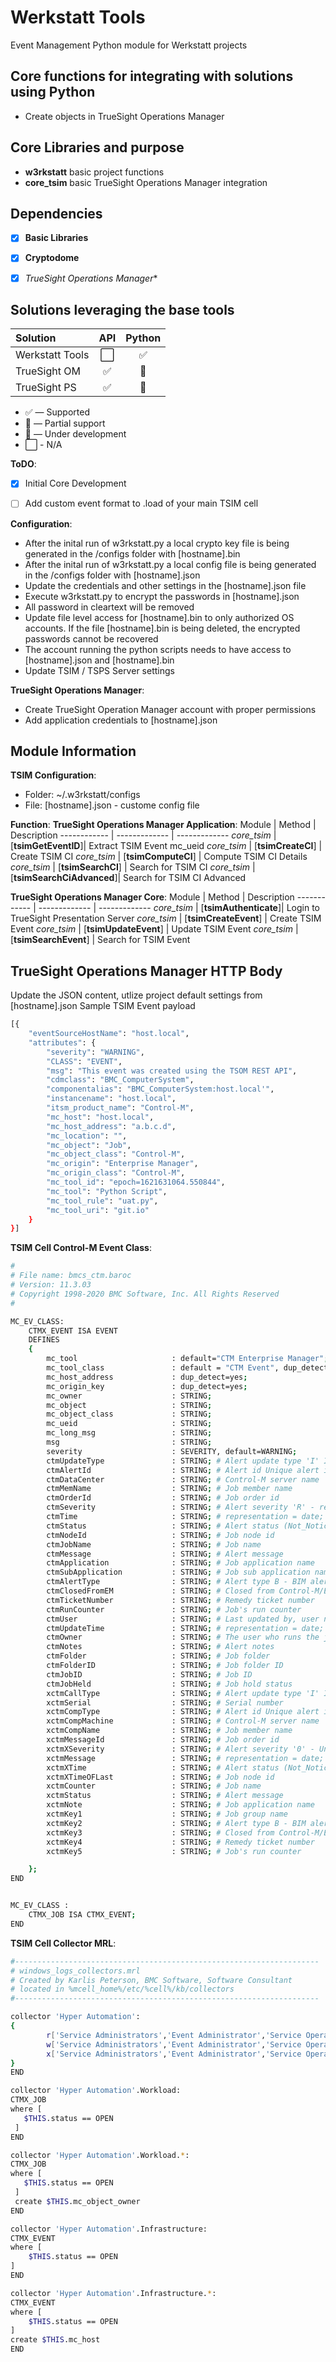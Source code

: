 # Werkstatt Tools
Event Management Python module for Werkstatt projects

## Core functions for integrating with solutions using Python
- Create objects in TrueSight Operations Manager

## Core Libraries and purpose
- **w3rkstatt** basic project functions
- **core_tsim** basic TrueSight Operations Manager integration

## Dependencies
- [X] **Basic Libraries**
- [X] **Cryptodome**
- [X] *TrueSight Operations Manager**


## Solutions leveraging the base tools
| Solution                  | API           | Python        |
| :-------------            | :---:         | :---:         | 
| Werkstatt Tools           | ⬜            | ✅    | 
| TrueSight OM              | ✅            | 🔶    | 
| TrueSight PS              | ✅            | 🔶    | 



* ✅ — Supported
* 🔶 — Partial support
* 🚧 — Under development
* ⬜ - N/A ️


**ToDO**: 
- [x] Initial Core Development
- [ ] Add custom event format to .load of your main TSIM cell


**Configuration**: 
- After the inital run of w3rkstatt.py a local crypto key file is being generated in the /configs folder with [hostname].bin
- After the inital run of w3rkstatt.py a local config file is being generated in the /configs folder with [hostname].json
- Update the credentials and other settings in the [hostname].json file
- Execute w3rkstatt.py to encrypt the passwords in [hostname].json
- All password in cleartext will be removed
- Update file level access for [hostname].bin to only authorized OS accounts. If the file [hostname].bin is being deleted, the encrypted passwords cannot be recovered 
- The account running the python scripts needs to have access to [hostname].json and [hostname].bin
- Update TSIM / TSPS Server settings

**TrueSight Operations Manager**:
- Create TrueSight Operation Manager account with proper permissions
- Add application credentials to [hostname].json

## Module Information
**TSIM Configuration**: 
- Folder: ~/.w3rkstatt/configs
- File: [hostname].json - custome config file


**Function**:
**TrueSight Operations Manager Application**:
Module | Method | Description
------------ | ------------- | -------------
*core_tsim* | [**tsimGetEventID**]| Extract TSIM Event mc_ueid
*core_tsim* | [**tsimCreateCI**] | Create TSIM CI
*core_tsim* | [**tsimComputeCI**] | Compute TSIM CI Details
*core_tsim* | [**tsimSearchCI**] | Search for TSIM CI
*core_tsim* | [**tsimSearchCiAdvanced**]| Search for TSIM CI Advanced

**TrueSight Operations Manager Core**:
Module | Method | Description
------------ | ------------- | -------------
*core_tsim* | [**tsimAuthenticate**]| Login to TrueSight Presentation Server
*core_tsim* | [**tsimCreateEvent**] | Create TSIM Event
*core_tsim* | [**tsimUpdateEvent**] | Update TSIM Event
*core_tsim* | [**tsimSearchEvent**] | Search for TSIM Event


## TrueSight Operations Manager HTTP Body
Update the JSON content, utlize project default settings from [hostname].json
Sample TSIM Event payload

```bash
[{
	"eventSourceHostName": "host.local",
	"attributes": {
		"severity": "WARNING",
		"CLASS": "EVENT",
		"msg": "This event was created using the TSOM REST API",
		"cdmclass": "BMC_ComputerSystem",
		"componentalias": "BMC_ComputerSystem:host.local'",
		"instancename": "host.local",
		"itsm_product_name": "Control-M",
		"mc_host": "host.local",
		"mc_host_address": "a.b.c.d",
		"mc_location": "",
		"mc_object": "Job",
		"mc_object_class": "Control-M",
		"mc_origin": "Enterprise Manager",
		"mc_origin_class": "Control-M",
		"mc_tool_id": "epoch=1621631064.550844",
		"mc_tool": "Python Script",
		"mc_tool_rule": "uat.py",
		"mc_tool_uri": "git.io"
	}
}]
```

**TSIM Cell Control-M Event Class**:
```bash
#
# File name: bmcs_ctm.baroc
# Version: 11.3.03
# Copyright 1998-2020 BMC Software, Inc. All Rights Reserved
#

MC_EV_CLASS:
    CTMX_EVENT ISA EVENT
    DEFINES
    {
        mc_tool                     : default="CTM Enterprise Manager";
        mc_tool_class               : default = "CTM Event", dup_detect = yes;
		mc_host_address             : dup_detect=yes;
		mc_origin_key               : dup_detect=yes;
        mc_owner			        : STRING;
	    mc_object			        : STRING;
	    mc_object_class			    : STRING;
        mc_ueid				        : STRING;
	    mc_long_msg			        : STRING;
        msg				            : STRING;
        severity			        : SEVERITY, default=WARNING;        
        ctmUpdateType               : STRING; # Alert update type 'I' Insert - new alert 'U' Update existing alert
        ctmAlertId                  : STRING; # Alert id Unique alert identifier
        ctmDataCenter               : STRING; # Control-M server name
        ctmMemName                  : STRING; # Job member name
        ctmOrderId                  : STRING; # Job order id
        ctmSeverity                 : STRING; # Alert severity 'R' - regular 'U' - urgent 'V' - very urgent
        ctmTime                     : STRING; # representation = date; # Alert creation time (YYYYMMDDhhmmss)
        ctmStatus                   : STRING; # Alert status (Not_Noticed, Noticed or Handled)
        ctmNodeId                   : STRING; # Job node id
        ctmJobName                  : STRING; # Job name
        ctmMessage                  : STRING; # Alert message
        ctmApplication              : STRING; # Job application name
        ctmSubApplication           : STRING; # Job sub application name
        ctmAlertType                : STRING; # Alert type B - BIM alert type R or empty - regular alert type
        ctmClosedFromEM             : STRING; # Closed from Control-M/Enterprise Manager Y - yes N or empty - no
        ctmTicketNumber             : STRING; # Remedy ticket number
        ctmRunCounter               : STRING; # Job's run counter
        ctmUser                     : STRING; # Last updated by, user name
        ctmUpdateTime               : STRING; # representation = date; # Last time the alert was updated (YYYYMMDDhhmmss)
        ctmOwner                    : STRING; # The user who runs the job
        ctmNotes                    : STRING; # Alert notes
        ctmFolder                   : STRING; # Job folder
        ctmFolderID                 : STRING; # Job folder ID
        ctmJobID                    : STRING; # Job ID
        ctmJobHeld                  : STRING; # Job hold status
        xctmCallType                : STRING; # Alert update type 'I' Insert - new alert 'U' Update existing alert
        xctmSerial                  : STRING; # Serial number
        xctmCompType                : STRING; # Alert id Unique alert identifier
        xctmCompMachine             : STRING; # Control-M server name
        xctmCompName                : STRING; # Job member name
        xctmMessageId               : STRING; # Job order id
        xctmXSeverity               : STRING; # Alert severity '0' - Undefined '1' - Severe '2' - Error '3' - Warning
        xctmMessage                 : STRING; # representation = date; # Alert creation time (YYYYMMDDhhmmss)
        xctmXTime                   : STRING; # Alert status (Not_Noticed, Noticed or Handled)
        xctmXTimeOFLast             : STRING; # Job node id
        xctmCounter                 : STRING; # Job name
        xctmStatus                  : STRING; # Alert message
        xctmNote                    : STRING; # Job application name
        xctmKey1                    : STRING; # Job group name
        xctmKey2                    : STRING; # Alert type B - BIM alert type R or empty - regular alert type
        xctmKey3                    : STRING; # Closed from Control-M/Enterprise Manager Y - yes N or empty - no
        xctmKey4                    : STRING; # Remedy ticket number
        xctmKey5                    : STRING; # Job's run counter

    };
END


MC_EV_CLASS :
	CTMX_JOB ISA CTMX_EVENT;
END
```


**TSIM Cell Collector MRL**:
```bash
#--------------------------------------------------------------------
# windows_logs_collectors.mrl
# Created by Karlis Peterson, BMC Software, Software Consultant
# located in %mcell_home%/etc/%cell%/kb/collectors
#--------------------------------------------------------------------

collector 'Hyper Automation':
{
        r['Service Administrators','Event Administrator','Service Operators - Senior','Event Supervisor','Service Operators','Event Operator','Service Managers - Senior','Service Managers']
        w['Service Administrators','Event Administrator','Service Operators - Senior','Event Supervisor','Service Operators','Event Operator','Service Managers - Senior','Service Managers']
        x['Service Administrators','Event Administrator','Service Operators - Senior','Event Supervisor','Service Operators','Event Operator','Service Managers - Senior','Service Managers']
}
END

collector 'Hyper Automation'.Workload:
CTMX_JOB 
where [
   $THIS.status == OPEN 
 ]
END

collector 'Hyper Automation'.Workload.*:
CTMX_JOB 
where [
   $THIS.status == OPEN 
 ]
 create $THIS.mc_object_owner
END

collector 'Hyper Automation'.Infrastructure:
CTMX_EVENT
where [
    $THIS.status == OPEN 
]
END

collector 'Hyper Automation'.Infrastructure.*:
CTMX_EVENT
where [
    $THIS.status == OPEN
]
create $THIS.mc_host
END

```

